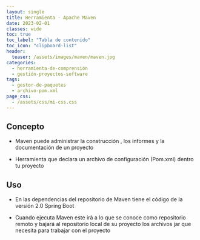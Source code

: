 ```yaml
---
layout: single
title: Herramienta - Apache Maven
date: 2023-02-01
classes: wide
toc: true
toc_label: "Tabla de contenido"
toc_icon: "clipboard-list"
header:
  teaser: /assets/images/maven/maven.jpg
categories:
  - herramienta-de-comprensión 
  - gestión-proyectos-software
tags:
  - gestor-de-paquetes
  - archivo-pom.xml
page_css: 
  - /assets/css/mi-css.css
---
```


## Concepto

* Maven puede administrar la construcción , los informes y la documentación de un proyecto

* Herramienta que declara un archivo de configuración (Pom.xml) dentro tu proyecto 

## Uso

* En las dependencias del repositorio de Maven tiene el código de la versión 2.0 Spring Boot 

* Cuando ejecuta Maven este irá a lo que se conoce como repositorio remoto y bajará al repositorio local de su proyecto los archivos jar que necesita para trabajar con el proyecto